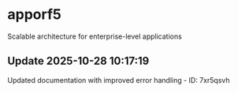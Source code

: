 # apporf5
Scalable architecture for enterprise-level applications

## Update 2025-10-28 10:17:19
Updated documentation with improved error handling - ID: 7xr5qsvh

